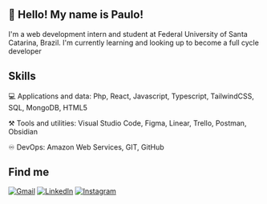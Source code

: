 ## 👋 Hello! My name is Paulo!

I'm a web development intern and student at Federal University of Santa Catarina, Brazil.
I'm currently learning and looking up to become a full cycle developer

## Skills

💻 Applications and data: Php, React, Javascript, Typescript, TailwindCSS, SQL, MongoDB, HTML5

⚒️ Tools and utilities: Visual Studio Code, Figma, Linear, Trello, Postman, Obsidian

♾️ DevOps: Amazon Web Services, GIT, GitHub

## Find me

<p align="left">
  <a href="#" title="Gmail">
  <img src="https://img.shields.io/badge/-Gmail-FF0000?style=flat-square&labelColor=FF0000&logo=gmail&logoColor=white&link=LINK-DO-SEU-GMAIL" alt="Gmail"/></a>
  <a href="#" title="LinkedIn">
  <img src="https://img.shields.io/badge/-Linkedin-0e76a8?style=flat-square&logo=Linkedin&logoColor=white&link=https://linkedin.com/in/paulo-amarante" alt="LinkedIn"/></a>
  <a href="#" title="Instagram">
  <img src="https://img.shields.io/badge/-Instagram-DF0174?style=flat-square&labelColor=DF0174&logo=instagram&logoColor=white&link=LINK-DO-SEU-INSTAGRAM" alt="Instagram"/></a>
</p>
